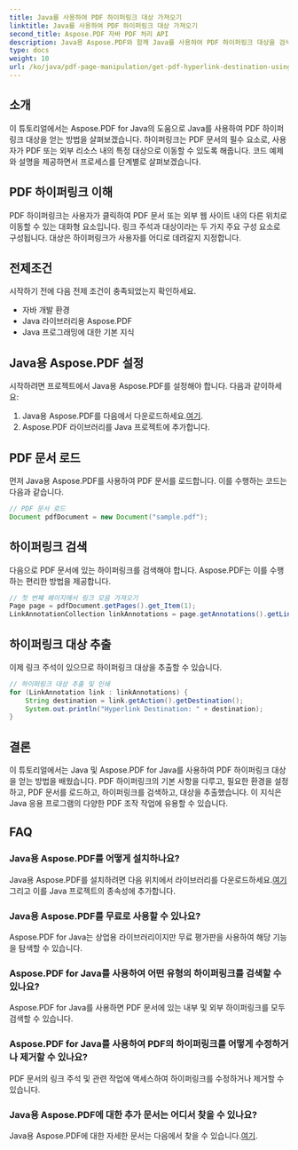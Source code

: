 ```yaml
---
title: Java를 사용하여 PDF 하이퍼링크 대상 가져오기
linktitle: Java를 사용하여 PDF 하이퍼링크 대상 가져오기
second_title: Aspose.PDF 자바 PDF 처리 API
description: Java용 Aspose.PDF와 함께 Java를 사용하여 PDF 하이퍼링크 대상을 검색하는 방법을 알아보세요. 이 포괄적인 튜토리얼의 코드 예제를 통해 단계별로 알아보세요.
type: docs
weight: 10
url: /ko/java/pdf-page-manipulation/get-pdf-hyperlink-destination-using-java/
---
```


## 소개

이 튜토리얼에서는 Aspose.PDF for Java의 도움으로 Java를 사용하여 PDF 하이퍼링크 대상을 얻는 방법을 살펴보겠습니다. 하이퍼링크는 PDF 문서의 필수 요소로, 사용자가 PDF 또는 외부 리소스 내의 특정 대상으로 이동할 수 있도록 해줍니다. 코드 예제와 설명을 제공하면서 프로세스를 단계별로 살펴보겠습니다.

## PDF 하이퍼링크 이해

PDF 하이퍼링크는 사용자가 클릭하여 PDF 문서 또는 외부 웹 사이트 내의 다른 위치로 이동할 수 있는 대화형 요소입니다. 링크 주석과 대상이라는 두 가지 주요 구성 요소로 구성됩니다. 대상은 하이퍼링크가 사용자를 어디로 데려갈지 지정합니다.

## 전제조건

시작하기 전에 다음 전제 조건이 충족되었는지 확인하세요.
- 자바 개발 환경
- Java 라이브러리용 Aspose.PDF
- Java 프로그래밍에 대한 기본 지식

## Java용 Aspose.PDF 설정

시작하려면 프로젝트에서 Java용 Aspose.PDF를 설정해야 합니다. 다음과 같이하세요:
1.  Java용 Aspose.PDF를 다음에서 다운로드하세요.[여기](https://releases.aspose.com/pdf/java/).
2. Aspose.PDF 라이브러리를 Java 프로젝트에 추가합니다.

## PDF 문서 로드

먼저 Java용 Aspose.PDF를 사용하여 PDF 문서를 로드합니다. 이를 수행하는 코드는 다음과 같습니다.

```java
// PDF 문서 로드
Document pdfDocument = new Document("sample.pdf");
```

## 하이퍼링크 검색

다음으로 PDF 문서에 있는 하이퍼링크를 검색해야 합니다. Aspose.PDF는 이를 수행하는 편리한 방법을 제공합니다.

```java
// 첫 번째 페이지에서 링크 모음 가져오기
Page page = pdfDocument.getPages().get_Item(1);
LinkAnnotationCollection linkAnnotations = page.getAnnotations().getLinkAnnotations();
```

## 하이퍼링크 대상 추출

이제 링크 주석이 있으므로 하이퍼링크 대상을 추출할 수 있습니다.

```java
// 하이퍼링크 대상 추출 및 인쇄
for (LinkAnnotation link : linkAnnotations) {
    String destination = link.getAction().getDestination();
    System.out.println("Hyperlink Destination: " + destination);
}
```

## 결론

이 튜토리얼에서는 Java 및 Aspose.PDF for Java를 사용하여 PDF 하이퍼링크 대상을 얻는 방법을 배웠습니다. PDF 하이퍼링크의 기본 사항을 다루고, 필요한 환경을 설정하고, PDF 문서를 로드하고, 하이퍼링크를 검색하고, 대상을 추출했습니다. 이 지식은 Java 응용 프로그램의 다양한 PDF 조작 작업에 유용할 수 있습니다.

## FAQ

### Java용 Aspose.PDF를 어떻게 설치하나요?

 Java용 Aspose.PDF를 설치하려면 다음 위치에서 라이브러리를 다운로드하세요.[여기](https://releases.aspose.com/pdf/java/) 그리고 이를 Java 프로젝트의 종속성에 추가합니다.

### Java용 Aspose.PDF를 무료로 사용할 수 있나요?

Aspose.PDF for Java는 상업용 라이브러리이지만 무료 평가판을 사용하여 해당 기능을 탐색할 수 있습니다.

### Aspose.PDF for Java를 사용하여 어떤 유형의 하이퍼링크를 검색할 수 있나요?

Aspose.PDF for Java를 사용하면 PDF 문서에 있는 내부 및 외부 하이퍼링크를 모두 검색할 수 있습니다.

### Aspose.PDF for Java를 사용하여 PDF의 하이퍼링크를 어떻게 수정하거나 제거할 수 있나요?

PDF 문서의 링크 주석 및 관련 작업에 액세스하여 하이퍼링크를 수정하거나 제거할 수 있습니다.

### Java용 Aspose.PDF에 대한 추가 문서는 어디서 찾을 수 있나요?

 Java용 Aspose.PDF에 대한 자세한 문서는 다음에서 찾을 수 있습니다.[여기](https://reference.aspose.com/pdf/java/).